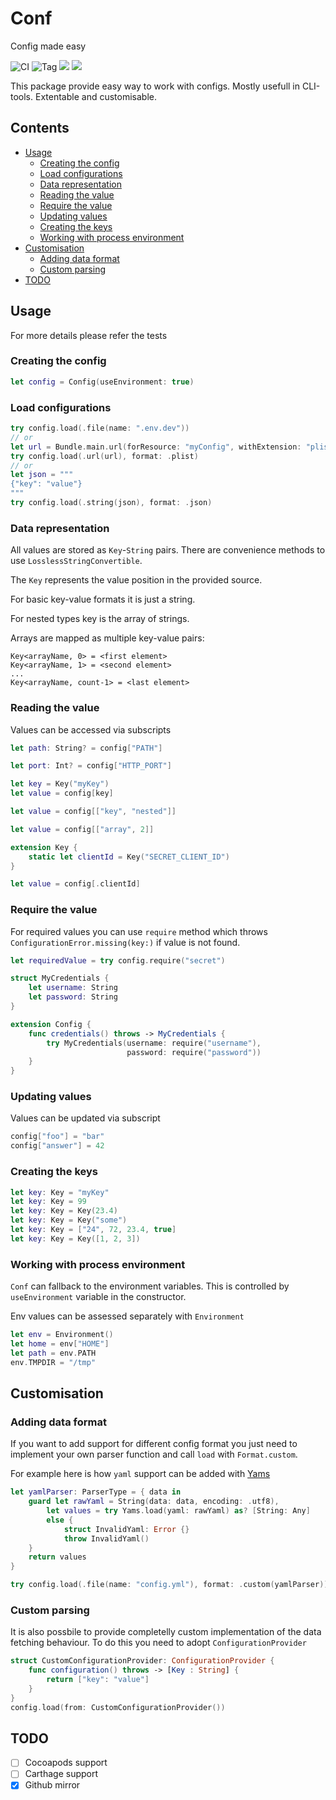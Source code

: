 # Conf

Config made easy

![CI](https://github.com/0111b/Conf/workflows/CI/badge.svg)
![Tag](https://img.shields.io/github/v/tag/0111b/Conf)
[![](https://img.shields.io/endpoint?url=https%3A%2F%2Fswiftpackageindex.com%2Fapi%2Fpackages%2F0111b%2FConf%2Fbadge%3Ftype%3Dswift-versions)](https://swiftpackageindex.com/0111b/Conf)
[![](https://img.shields.io/endpoint?url=https%3A%2F%2Fswiftpackageindex.com%2Fapi%2Fpackages%2F0111b%2FConf%2Fbadge%3Ftype%3Dplatforms)](https://swiftpackageindex.com/0111b/Conf)

This package provide easy way to work with configs. Mostly usefull in CLI-tools. Extentable and customisable.

## Contents ##

* [Usage](#usage)
    * [Creating the config](#creating-the-config)
    * [Load configurations](#load-configurations)
    * [Data representation](#data-representation)
    * [Reading the value](#reading-the-value)
    * [Require the value](#require-the-value)
    * [Updating values](#updating-values)
    * [Creating the keys](#creating-the-keys)
    * [Working with process environment](#working-with-process-environment)
* [Customisation](#customisation)
    * [Adding data format](#adding-data-format)
    * [Custom parsing](#custom-parsing)
* [TODO](#todo)

## Usage ##

For more details please refer the tests

### Creating the config ###

```swift
let config = Config(useEnvironment: true)
```

### Load configurations ###

```swift
try config.load(.file(name: ".env.dev"))
// or
let url = Bundle.main.url(forResource: "myConfig", withExtension: "plist")!
try config.load(.url(url), format: .plist)
// or
let json = """
{"key": "value"}
"""
try config.load(.string(json), format: .json)
```

### Data representation ###

All values are stored as `Key`-`String` pairs. There are convenience methods to use `LosslessStringConvertible`.

The `Key`  represents the value position in the provided source.

For basic key-value formats it is just a string.

For nested types key is the array of strings.

Arrays are mapped as multiple key-value pairs:

```
Key<arrayName, 0> = <first element>
Key<arrayName, 1> = <second element>
...
Key<arrayName, count-1> = <last element>
```

### Reading the value ###

Values can be accessed via subscripts

```swift
let path: String? = config["PATH"]

let port: Int? = config["HTTP_PORT"]

let key = Key("myKey")
let value = config[key]

let value = config[["key", "nested"]]

let value = config[["array", 2]]

extension Key {
    static let clientId = Key("SECRET_CLIENT_ID")
}

let value = config[.clientId]
```

### Require the value ###

For required values you can use `require` method which throws `ConfigurationError.missing(key:)` if value is not found.

```swift
let requiredValue = try config.require("secret")

struct MyCredentials {
    let username: String
    let password: String
}

extension Config {
    func credentials() throws -> MyCredentials {
        try MyCredentials(username: require("username"),
                          password: require("password"))
    }
}
```

### Updating values ###

Values can be updated via subscript

```swift
config["foo"] = "bar"
config["answer"] = 42
```

### Creating the keys ###

```swift
let key: Key = "myKey"
let key: Key = 99
let key: Key = Key(23.4)
let key: Key = Key("some")
let key: Key = ["24", 72, 23.4, true]
let key: Key = Key([1, 2, 3])
```

### Working with process environment ###

`Conf` can fallback to the environment variables. This is controlled by `useEnvironment` variable in the constructor.

Env values can be assessed separately with `Environment`

```swift
let env = Environment()
let home = env["HOME"]
let path = env.PATH
env.TMPDIR = "/tmp"
```

## Customisation ##

### Adding data format ###

If you want to add support for different config format  you just need to implement your own parser function and call `load` with `Format.custom`.

For example here is how `yaml` support can be added with [Yams](https://github.com/jpsim/Yams)

```swift
let yamlParser: ParserType = { data in
    guard let rawYaml = String(data: data, encoding: .utf8),
        let values = try Yams.load(yaml: rawYaml) as? [String: Any]
        else {
            struct InvalidYaml: Error {}
            throw InvalidYaml()
    }
    return values
}

try config.load(.file(name: "config.yml"), format: .custom(yamlParser))
```

### Custom parsing ###

It is also possbile to provide completelly custom implementation of the data fetching behaviour. To do this you need to adopt `ConfigurationProvider`

```swift
struct CustomConfigurationProvider: ConfigurationProvider {
    func configuration() throws -> [Key : String] {
        return ["key": "value"]
    }
}
config.load(from: CustomConfigurationProvider())
```

## TODO ##

- [ ] Cocoapods support
- [ ] Carthage support
- [x] Github mirror

